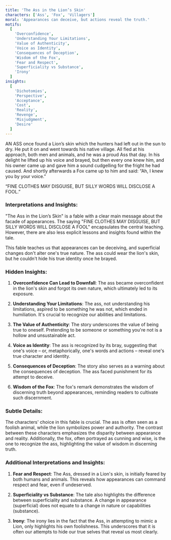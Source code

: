 ```yaml
---
title: 'The Ass in the Lion’s Skin'
characters: ['Ass', 'Fox', 'Villagers']
moral: 'Appearances can deceive, but actions reveal the truth.'
motifs:
  [
    'Overconfidence',
    'Understanding Your Limitations',
    'Value of Authenticity',
    'Voice as Identity',
    'Consequences of Deception',
    'Wisdom of the Fox',
    'Fear and Respect',
    'Superficiality vs Substance',
    'Irony'
  ]
insights:
  [
    'Dichotomies',
    'Perspective',
    'Acceptance',
    'Cost',
    'Reality',
    'Revenge',
    'Misjudgment',
    'Desire'
  ]
---
```


AN ASS once found a Lion’s skin which the hunters had left out in the sun to dry. He put it on and went towards his native village. All fled at his approach, both men and animals, and he was a proud Ass that day. In his delight he lifted up his voice and brayed, but then every one knew him, and his owner came up and gave him a sound cudgelling for the fright he had caused. And shortly afterwards a Fox came up to him and said: “Ah, I knew you by your voice.”

“FINE CLOTHES MAY DISGUISE, BUT SILLY WORDS WILL DISCLOSE A FOOL.”

### Interpretations and Insights:

"The Ass in the Lion’s Skin" is a fable with a clear main message about the facade of appearances. The saying "FINE CLOTHES MAY DISGUISE, BUT SILLY WORDS WILL DISCLOSE A FOOL" encapsulates the central teaching. However, there are also less explicit lessons and insights found within the tale.

This fable teaches us that appearances can be deceiving, and superficial changes don't alter one's true nature. The ass could wear the lion's skin, but he couldn't hide his true identity once he brayed.

### Hidden Insights:

1. **Overconfidence Can Lead to Downfall**: The ass became overconfident in the lion's skin and forgot its own nature, which ultimately led to its exposure.

2. **Understanding Your Limitations**: The ass, not understanding his limitations, aspired to be something he was not, which ended in humiliation. It's crucial to recognize our abilities and limitations.

3. **The Value of Authenticity**: The story underscores the value of being true to oneself. Pretending to be someone or something you're not is a hollow and unsustainable act.

4. **Voice as Identity**: The ass is recognized by its bray, suggesting that one's voice – or, metaphorically, one's words and actions – reveal one's true character and identity.

5. **Consequences of Deception**: The story also serves as a warning about the consequences of deception. The ass faced punishment for its attempt to deceive.

6. **Wisdom of the Fox**: The fox's remark demonstrates the wisdom of discerning truth beyond appearances, reminding readers to cultivate such discernment.

### Subtle Details:

The characters' choice in this fable is crucial. The ass is often seen as a foolish animal, while the lion symbolizes power and authority. The contrast between these characters emphasizes the disparity between appearance and reality. Additionally, the fox, often portrayed as cunning and wise, is the one to recognize the ass, highlighting the value of wisdom in discerning truth.

### Additional Interpretations and Insights:

1. **Fear and Respect**: The Ass, dressed in a Lion's skin, is initially feared by both humans and animals. This reveals how appearances can command respect and fear, even if undeserved.

2. **Superficiality vs Substance**: The tale also highlights the difference between superficiality and substance. A change in appearance (superficial) does not equate to a change in nature or capabilities (substance).

3. **Irony**: The irony lies in the fact that the Ass, in attempting to mimic a Lion, only highlights his own foolishness. This underscores that it is often our attempts to hide our true selves that reveal us most clearly.
